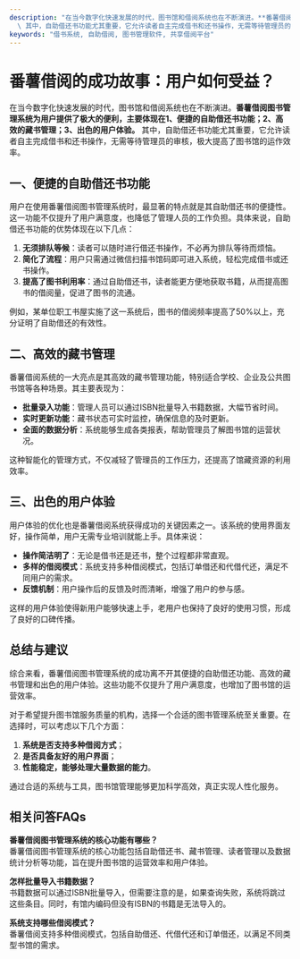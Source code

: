 ```yaml
---
description: "在当今数字化快速发展的时代，图书馆和借阅系统也在不断演进。**番薯借阅图书管理系统为用户提供了极大的便利，主要体现在1、便捷的自助借还书功能；2、高效的藏书管理；3、出色的用户体验。**\
  \ 其中，自助借还书功能尤其重要，它允许读者自主完成借书和还书操作，无需等待管理员的审核，极大提高了图书馆的运作效率。"
keywords: "借书系统, 自助借阅, 图书管理软件, 共享借阅平台"
---
```

# 番薯借阅的成功故事：用户如何受益？

在当今数字化快速发展的时代，图书馆和借阅系统也在不断演进。**番薯借阅图书管理系统为用户提供了极大的便利，主要体现在1、便捷的自助借还书功能；2、高效的藏书管理；3、出色的用户体验。** 其中，自助借还书功能尤其重要，它允许读者自主完成借书和还书操作，无需等待管理员的审核，极大提高了图书馆的运作效率。

## **一、便捷的自助借还书功能**

用户在使用番薯借阅图书管理系统时，最显著的特点就是其自助借还书的便捷性。这一功能不仅提升了用户满意度，也降低了管理人员的工作负担。具体来说，自助借还书功能的优势体现在以下几点：

1. **无须排队等候**：读者可以随时进行借还书操作，不必再为排队等待而烦恼。
2. **简化了流程**：用户只需通过微信扫描书馆码即可进入系统，轻松完成借书或还书操作。
3. **提高了图书利用率**：通过自助借还书，读者能更方便地获取书籍，从而提高图书的借阅量，促进了图书的流通。

例如，某单位职工书屋实施了这一系统后，图书的借阅频率提高了50%以上，充分证明了自助借还的有效性。

## **二、高效的藏书管理**

番薯借阅系统的一大亮点是其高效的藏书管理功能，特别适合学校、企业及公共图书馆等各种场景。其主要表现为：

- **批量录入功能**：管理人员可以通过ISBN批量导入书籍数据，大幅节省时间。
- **实时更新功能**：藏书状态可实时监控，确保信息的及时更新。
- **全面的数据分析**：系统能够生成各类报表，帮助管理员了解图书馆的运营状况。

这种智能化的管理方式，不仅减轻了管理员的工作压力，还提高了馆藏资源的利用效率。

## **三、出色的用户体验**

用户体验的优化也是番薯借阅系统获得成功的关键因素之一。该系统的使用界面友好，操作简单，用户无需专业培训就能上手。具体来说：

- **操作简洁明了**：无论是借书还是还书，整个过程都非常直观。
- **多样的借阅模式**：系统支持多种借阅模式，包括订单借还和代借代还，满足不同用户的需求。
- **反馈机制**：用户操作后的反馈及时而清晰，增强了用户的参与感。

这样的用户体验使得新用户能够快速上手，老用户也保持了良好的使用习惯，形成了良好的口碑传播。

## **总结与建议**

综合来看，番薯借阅图书管理系统的成功离不开其便捷的自助借还功能、高效的藏书管理和出色的用户体验。这些功能不仅提升了用户满意度，也增加了图书馆的运营效率。

对于希望提升图书馆服务质量的机构，选择一个合适的图书管理系统至关重要。在选择时，可以考虑以下几个方面：

1. **系统是否支持多种借阅方式**；
2. **是否具备友好的用户界面**；
3. **性能稳定，能够处理大量数据的能力**。

通过合适的系统与工具，图书馆管理能够更加科学高效，真正实现人性化服务。

## 相关问答FAQs

**番薯借阅图书管理系统的核心功能有哪些？**  
番薯借阅图书管理系统的核心功能包括自助借还书、藏书管理、读者管理以及数据统计分析等功能，旨在提升图书馆的运营效率和用户体验。

**怎样批量导入书籍数据？**  
书籍数据可以通过ISBN批量导入，但需要注意的是，如果查询失败，系统将跳过这些条目。同时，有馆内编码但没有ISBN的书籍是无法导入的。

**系统支持哪些借阅模式？**  
番薯借阅支持多种借阅模式，包括自助借还、代借代还和订单借还，以满足不同类型书馆的需求。
